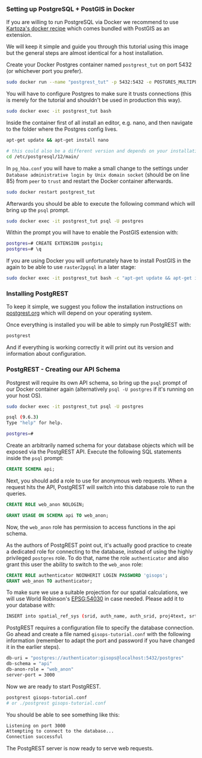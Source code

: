 ### Setting up PostgreSQL + PostGIS in Docker

If you are willing to run PostgreSQL via Docker we recommend to use [Kartoza's docker recipe](https://hub.docker.com/r/kartoza/postgis/) which comes bundled with PostGIS as an extension.

We will keep it simple and guide you through this tutorial using this image but the general steps are almost identical for a host installation.

Create your Docker Postgres container named `postgrest_tut` on port 5432 (or whichever port you prefer).

```sh
sudo docker run --name "postgrest_tut" -p 5432:5432 -e POSTGRES_MULTIPLE_EXTENSIONS=postgis -d -t kartoza/postgis
```

You will have to configure Postgres to make sure it trusts connections (this is merely for the tutorial and shouldn't be used in production this way).

```sh
sudo docker exec -it postgrest_tut bash
```

Inside the container first of all install an editor, e.g. nano, and then navigate to the folder where the Postgres config lives.

```sh
apt-get update && apt-get install nano

# this could also be a different version and depends on your installation
cd /etc/postgresql/12/main/
```

In `pg_hba.conf` you will have to make a small change to the settings under `Database administrative login by Unix domain socket` (should be on line 85) from `peer` to `trust` and restart the Docker container afterwards.

```sh
sudo docker restart postgrest_tut
```

Afterwards you should be able to execute the following command which will bring up the `psql` prompt.

```sh
sudo docker exec -it postgrest_tut psql -U postgres
```

Within the prompt you will have to enable the PostGIS extension with:

```sh
postgres=# CREATE EXTENSION postgis;
postgres=# \q
```

If you are using Docker you will unfortunately have to install PostGIS in the again to be able to use `raster2pgsql` in a later stage:

```sh
sudo docker exec -it postgrest_tut bash -c "apt-get update && apt-get install postgis"
```

### Installing PostgREST

To keep it simple, we suggest you follow the installation instructions on [postgrest.org](http://postgrest.org/en/v6.0/tutorials/tut0.html) which will depend on your operating system.

Once everything is installed you will be able to simply run PostgREST with:

```sh
postgrest
```

And if everything is working correctly it will print out its version and information about configuration.

### PostgREST - Creating our API Schema

Postgrest will require its own API schema, so bring up the `psql` prompt of our Docker container again (alternatively `psql -U postgres` if it's running on your host OS).

```sh
sudo docker exec -it postgrest_tut psql -U postgres

psql (9.6.3)
Type "help" for help.

postgres=#
```

Create an arbitrarily named schema for your database objects which will be exposed via the PostgREST API.
Execute the following SQL statements inside the `psql` prompt:

```sql
CREATE SCHEMA api;
```

Next, you should add a role to use for anonymous web requests. When a request hits the API, PostgREST will switch into this database role to run the queries.

```sql
CREATE ROLE web_anon NOLOGIN;

GRANT USAGE ON SCHEMA api TO web_anon;
```

Now, the `web_anon` role has permission to access functions in the api schema.

As the authors of PostgREST point out, it's actually good practice to create a dedicated role for connecting to the database, instead of using the highly privileged `postgres` role. 
To do that, name the role `authenticator` and also grant this user the ability to switch to the `web_anon` role:

```sql
CREATE ROLE authenticator NOINHERIT LOGIN PASSWORD 'gisops';
GRANT web_anon TO authenticator;
```

To make sure we use a suitable projection for our spatial calculations, we will use World Robinson's [EPSG:54030](https://epsg.io/54030) in case needed.
Please add it to your database with:

```sh
INSERT into spatial_ref_sys (srid, auth_name, auth_srid, proj4text, srtext) values ( 54030, 'ESRI', 54030, '+proj=robin +lon_0=0 +x_0=0 +y_0=0 +datum=WGS84 +units=m +no_defs ', 'PROJCS["World_Robinson",GEOGCS["GCS_WGS_1984",DATUM["WGS_1984",SPHEROID["WGS_1984",6378137,298.257223563]],PRIMEM["Greenwich",0],UNIT["Degree",0.017453292519943295]],PROJECTION["Robinson"],PARAMETER["False_Easting",0],PARAMETER["False_Northing",0],PARAMETER["Central_Meridian",0],UNIT["Meter",1],AUTHORITY["EPSG","54030"]]');
``` 

PostgREST requires a configuration file to specify the database connection. Go ahead and create a file named `gisops-tutorial.conf` with the following information (remember to adapt the port and password if you have changed it in the earlier steps).

```sh
db-uri = "postgres://authenticator:gisops@localhost:5432/postgres"
db-schema = "api"
db-anon-role = "web_anon"
server-port = 3000
```

Now we are ready to start PostgREST.

```sh
postgrest gisops-tutorial.conf
# or ./postgrest gisops-tutorial.conf
```

You should be able to see something like this:

```sh
Listening on port 3000
Attempting to connect to the database...
Connection successful
```

The PostgREST server is now ready to serve web requests.
